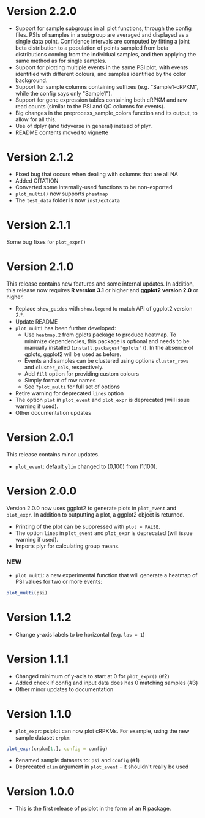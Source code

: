 # Version 2.2.0

- Support for sample subgroups in all plot functions, through the config files. PSIs of samples in a subgroup are averaged and displayed as a single data point. Confidence intervals are computed by fitting a joint beta distribution to a population of points sampled from beta distributions coming from the individual samples, and then applying the same method as for single samples.
- Support for plotting multiple events in the same PSI plot, with events identified with different colours, and samples identified by the color background.
- Support for sample columns containing suffixes (e.g. "Sample1-cRPKM", while the config says only "Sample1").
- Support for gene expression tables containing both cRPKM and raw read counts (similar to the PSI and QC columns for events).
- Big changes in the preprocess_sample_colors function and its output, to allow for all this.
- Use of dplyr (and tidyverse in general) instead of plyr.
- README contents moved to vignette

# Version 2.1.2

- Fixed bug that occurs when dealing with columns that are all NA
- Added CITATION
- Converted some internally-used functions to be non-exported
- `plot_multi()` now supports `pheatmap`
- The `test_data` folder is now `inst/extdata`

# Version 2.1.1

Some bug fixes for `plot_expr()`

# Version 2.1.0

This release contains new features and some internal updates. In addition, this release now requires **R version 3.1** or higher and **ggplot2 version 2.0** or higher.

- Replace `show_guides` with `show.legend` to match API of ggplot2 version 2.*.  
- Update README
- `plot_multi` has been further developed: 
  - Use `heatmap.2` from gplots package to produce heatmap. To minimize dependencies, this package is optional and needs to be manually installed (`install.packages("gplots")`). In the absence of gplots, ggplot2 will be used as before.
  - Events and samples can be clustered using options `cluster_rows` and `cluster_cols`, respectively.
  - Add `fill` option for providing custom colours
  - Simply format of row names
  - See `?plot_multi` for full set of options
- Retire warning for deprecated `lines` option
- The option `plot` in `plot_event` and `plot_expr` is deprecated (will issue warning if used). 
- Other documentation updates


# Version 2.0.1

This release contains minor updates.

- `plot_event`: default `ylim` changed to (0,100) from (1,100).

# Version 2.0.0

Version 2.0.0 now uses ggplot2 to generate plots in `plot_event` and
`plot_expr`. In addition to outputting a plot, a ggplot2 object is returned.

- Printing of the plot can be suppressed with `plot = FALSE`.
- The option `lines` in `plot_event` and `plot_expr` is deprecated (will issue
  warning if used).
- Imports plyr for calculating group means.

### NEW
- `plot_multi`: a new experimental function that will generate a heatmap of PSI
  values for two or more events:
```r
plot_multi(psi)
```

# Version 1.1.2

- Change y-axis labels to be horizontal (e.g. `las = 1`)

# Version 1.1.1

- Changed minimum of y-axis to start at 0 for `plot_expr()` (#2)
- Added check if config and input data does has 0 matching samples (#3)
- Other minor updates to documentation

# Version 1.1.0

- `plot_expr`: psiplot can now plot cRPKMs. For example, using the new sample
  dataset `crpkm`:
```r
plot_expr(crpkm[1,], config = config)
``` 
- Renamed sample datasets to: `psi` and `config` (#1)
- Deprecated `xlim` argument in `plot_event` - it shouldn't really be used

# Version 1.0.0

- This is the first release of psiplot in the form of an R package.
